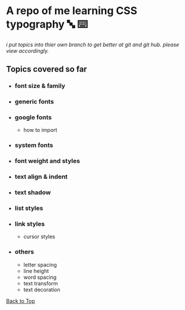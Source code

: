 <a name="custom_anchor_name"></a>

# A repo of me learning CSS typography :abc: :keyboard:

_i put topics into thier own branch to get better at git and git hub. please view accordingly._

## Topics covered so far

- ### font size & family
- ### generic fonts
- ### google fonts
  - how to import
- ### system fonts
- ### font weight and styles
- ### text align & indent
- ### text shadow
- ### list styles
- ### link styles
  - cursor styles
- ### others
  - letter spacing
  - line height
  - word spacing
  - text transform
  - text decoration

[Back to Top](#custom_anchor_name)
